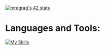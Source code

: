 <a href="https://github.com/oakoudad/badge42"><img src="https://badge.mediaplus.ma/black/mregrag" alt="mregrag's 42 stats" /></a>

# Languages and Tools:
[![My Skills](https://skillicons.dev/icons?i=c,cpp,python,git,vim,neovim,linux)](https://skillicons.dev)
